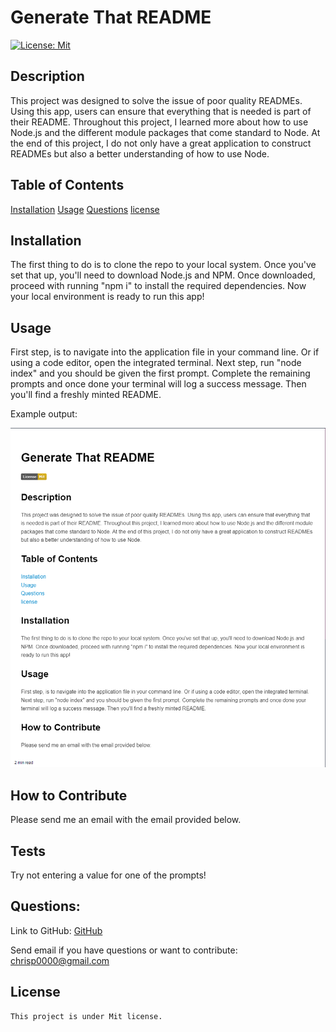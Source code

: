 # Generate That README
[![License: Mit](https://img.shields.io/badge/License-Mit-yellow.svg)](https://opensource.org/licenses/Mit)

## Description
    
This project was designed to solve the issue of poor quality READMEs. Using this app, users can ensure that everything that is needed is part of their README. Throughout this project, I learned more about how to use Node.js and the different module packages that come standard to Node. At the end of this project, I do not only have a great application to construct READMEs but also a better understanding of how to use Node. 
    
## Table of Contents
    
[Installation](#installation)
[Usage](#usage)
[Questions](#questions)
[license](#license)
    
## Installation
    
The first thing to do is to clone the repo to your local system. Once you've set that up, you'll need to download Node.js and NPM. Once downloaded, proceed with running "npm i" to install the required dependencies. Now your local environment is ready to run this app!
    
## Usage

First step, is to navigate into the application file in your command line. Or if using a code editor, open the integrated terminal. Next step, run "node index" and you should be given the first prompt. Complete the remaining prompts and once done your terminal will log a success message. Then you'll find a freshly minted README.

Example output:

![Example of README](./images/README-Screenshot.png)
    
## How to Contribute

Please send me an email with the email provided below.

## Tests
    
Try not entering a value for one of the prompts!

## Questions:

Link to GitHub:
[GitHub](https://github.com/the-real-chrisp)
    
Send email if you have questions or want to contribute:
chrisp0000@gmail.com

## License
    This project is under Mit license.
  
